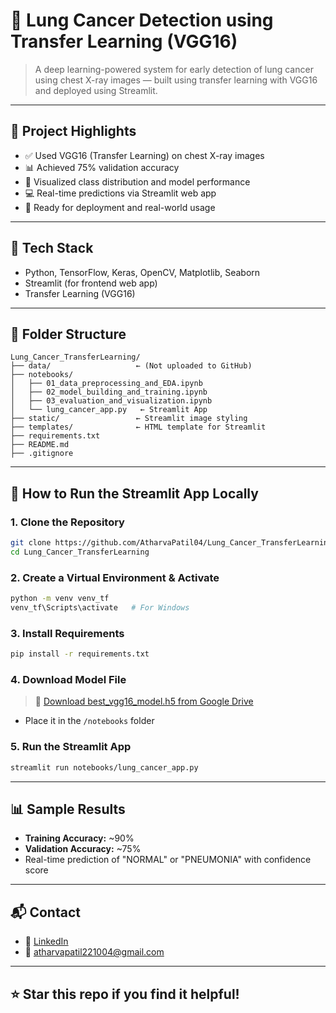# 🧠 Lung Cancer Detection using Transfer Learning (VGG16)

> A deep learning-powered system for early detection of lung cancer using chest X-ray images — built using transfer learning with VGG16 and deployed using Streamlit.

---

## 📌 Project Highlights

- ✅ Used VGG16 (Transfer Learning) on chest X-ray images
- 📊 Achieved 75% validation accuracy
- 📁 Visualized class distribution and model performance
- 💻 Real-time predictions via Streamlit web app
- 🚀 Ready for deployment and real-world usage

---

## 🔧 Tech Stack

- Python, TensorFlow, Keras, OpenCV, Matplotlib, Seaborn
- Streamlit (for frontend web app)
- Transfer Learning (VGG16)

---

## 📁 Folder Structure

```
Lung_Cancer_TransferLearning/
├── data/                   ← (Not uploaded to GitHub)
├── notebooks/
│   ├── 01_data_preprocessing_and_EDA.ipynb
│   ├── 02_model_building_and_training.ipynb
│   ├── 03_evaluation_and_visualization.ipynb
│   └── lung_cancer_app.py   ← Streamlit App
├── static/                 ← Streamlit image styling
├── templates/              ← HTML template for Streamlit
├── requirements.txt
├── README.md
├── .gitignore
```

---

## 🚀 How to Run the Streamlit App Locally

### 1. Clone the Repository

```bash
git clone https://github.com/AtharvaPatil04/Lung_Cancer_TransferLearning.git
cd Lung_Cancer_TransferLearning
```

### 2. Create a Virtual Environment & Activate

```bash
python -m venv venv_tf
venv_tf\Scripts\activate   # For Windows
```

### 3. Install Requirements

```bash
pip install -r requirements.txt
```

### 4. Download Model File

> 🔗 [Download best_vgg16_model.h5 from Google Drive](https://drive.google.com/file/d/1EEnv8InMWrE91-Mi5rAroH_lRavdg3Mf/view?usp=sharing)

- Place it in the `/notebooks` folder

### 5. Run the Streamlit App

```bash
streamlit run notebooks/lung_cancer_app.py
```

---

## 📊 Sample Results

- **Training Accuracy:** ~90%
- **Validation Accuracy:** ~75%
- Real-time prediction of "NORMAL" or "PNEUMONIA" with confidence score

---

## 📬 Contact

- 🔗 [LinkedIn](https://www.linkedin.com/in/atharvapatil04)
- 📧 atharvapatil221004@gmail.com

---

## ⭐ Star this repo if you find it helpful!
